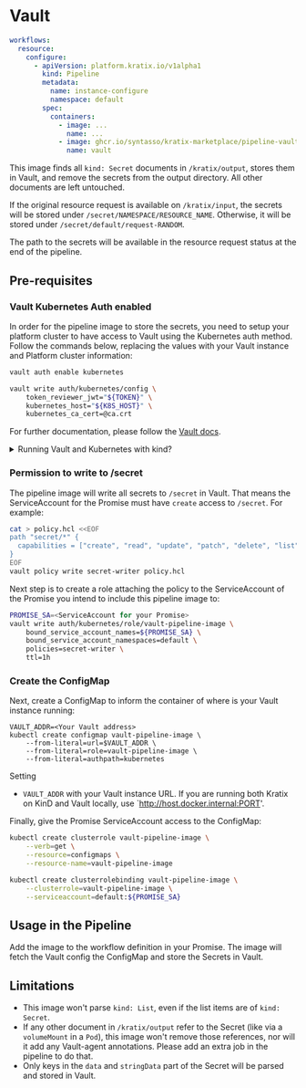 # Vault

```yaml
workflows:
  resource:
    configure:
      - apiVersion: platform.kratix.io/v1alpha1
        kind: Pipeline
        metadata:
          name: instance-configure
          namespace: default
        spec:
          containers:
            - image: ...
              name: ...
            - image: ghcr.io/syntasso/kratix-marketplace/pipeline-vault-image:v0.1.0
              name: vault
```

This image finds all `kind: Secret` documents in `/kratix/output`, stores them
in Vault, and remove the secrets from the output directory. All other documents
are left untouched.

If the original resource request is available on `/kratix/input`, the secrets will be stored
under `/secret/NAMESPACE/RESOURCE_NAME`. Otherwise, it will be stored under
`/secret/default/request-RANDOM`.

The path to the secrets will be available in the resource request status at the end of the
pipeline.

## Pre-requisites

### Vault Kubernetes Auth enabled

In order for the pipeline image to store the secrets, you need to setup your platform
cluster to have access to Vault using the Kubernetes auth method. Follow the commands
below, replacing the values with your Vault instance and Platform cluster information:

```bash
vault auth enable kubernetes

vault write auth/kubernetes/config \
    token_reviewer_jwt="${TOKEN}" \
    kubernetes_host="${K8S_HOST}" \
    kubernetes_ca_cert=@ca.crt
```

For further
documentation, please follow the [Vault
docs](https://developer.hashicorp.com/vault/docs/auth/kubernetes).

<details>
<summary>Running Vault and Kubernetes with kind?</summary>
<br />

For the JWT Token Reviewer, you can:

- Create a ServiceAccount for this pipeline stage:
  ```
  kubectl create serviceaccount vault-auth-delegator
  ```
- Create a ClusterRoleBinding binding the `system:auth-deletagor` ClusterRole to the ServiceAccount
  ```
  kubectl create clusterrolebinding role-tokenreview-binding \
      --clusterrole=system:auth-delegator \
      --serviceaccount=default:vault-auth-delegator
  ```
- Create a Secret and attach it to the ServiceAccount:
  ```
  kubectl apply -f - <<EOF
  apiVersion: v1
  kind: Secret
  metadata:
    name: vault-auth-token
    annotations:
      kubernetes.io/service-account.name: vault-auth-delegator
  type: kubernetes.io/service-account-token
  EOF
  ```
- Extract the JWT token:
  ```
  kubectl describe secrets/vault-auth-token
  ```

For the Kubernetes Host, you can run:

```bash
kubectl cluster-info
```

For the Kubernetes CA Certificate, run:

```bash
kubectl config view --raw --minify --flatten -o jsonpath='{.clusters[].cluster}' | yq '."certificate-authority-data"' | base64 -d
```

</details>

### Permission to write to /secret

The pipeline image will write all secrets to `/secret` in Vault. That means the
ServiceAccount for the Promise must have `create` access to `/secret`. For example:

```bash
cat > policy.hcl <<EOF
path "secret/*" {
  capabilities = ["create", "read", "update", "patch", "delete", "list"]
}
EOF
vault policy write secret-writer policy.hcl
```

Next step is to create a role attaching the policy to the ServiceAccount of the Promise
you intend to include this pipeline image to:

```bash
PROMISE_SA=<ServiceAccount for your Promise>
vault write auth/kubernetes/role/vault-pipeline-image \
    bound_service_account_names=${PROMISE_SA} \
    bound_service_account_namespaces=default \
    policies=secret-writer \
    ttl=1h
```

### Create the ConfigMap

Next, create a ConfigMap to inform the container of where is your Vault instance running:

```
VAULT_ADDR=<Your Vault address>
kubectl create configmap vault-pipeline-image \
    --from-literal=url=$VAULT_ADDR \
    --from-literal=role=vault-pipeline-image \
    --from-literal=authpath=kubernetes
```

Setting

- `VAULT_ADDR` with your Vault instance URL. If you are running both Kratix on KinD and
  Vault locally, use `http://host.docker.internal:PORT'.

Finally, give the Promise ServiceAccount access to the ConfigMap:

```bash
kubectl create clusterrole vault-pipeline-image \
    --verb=get \
    --resource=configmaps \
    --resource-name=vault-pipeline-image

kubectl create clusterrolebinding vault-pipeline-image \
    --clusterrole=vault-pipeline-image \
    --serviceaccount=default:${PROMISE_SA}
```

## Usage in the Pipeline

Add the image to the workflow definition in your Promise. The image will
fetch the Vault config the ConfigMap and store the Secrets in Vault.

## Limitations

- This image won't parse `kind: List`, even if the list items are of `kind: Secret`.
- If any other document in `/kratix/output` refer to the Secret (like via a `volumeMount` in a
  `Pod`), this image won't remove those references, nor will it add any Vault-agent
  annotations. Please add an extra job in the pipeline to do that.
- Only keys in the `data` and `stringData` part of the Secret will be parsed
  and stored in Vault.

